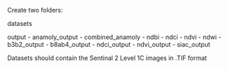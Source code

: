 Create two folders:

datasets

output
    -   anamoly_output
            -   combined_anamoly
            -   ndbi
            -   ndci
            -   ndvi
            -   ndwi
    -   b3b2_output
    -   b8ab4_output
    -   ndci_output
    -   ndvi_output
    -   siac_output

Datasets should contain the Sentinal 2 Level 1C images in .TIF format 